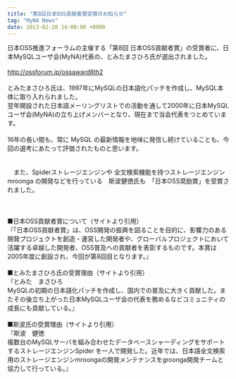 ```yaml
---
title: "第8回日本OSS貢献者賞受賞のお知らせ"
tag: "MyNA News"
date: 2013-02-20 14:00:00 +0900
---
```


日本OSS推進フォーラムの主催する「第8回 日本OSS貢献者賞」の受賞者に、日本MySQLユーザ会(MyNA)代表の、とみたまさひろ氏が選出されました。<br>
<br>
http://ossforum.jp/ossaward8th2<br>
<br>
とみたまさひろ氏は、1997年にMySQLの日本語化パッチを作成し、MySQL本体に取り入れられました。<br>
翌年開設された日本語メーリングリストでの活動を通して2000年に日本MySQLユーザ会(MyNA)の立ち上げメンバーとなり、現在まで当会代表をつとめています。<br>
<br>
16年の長い間も、常に MySQL の最新情報を地味に発信し続けていることも、今回の選考にあたって評価されたものと思います。<br>
<br>
<br>
　また、Spiderストレージエンジンや 全文検索機能を持つストレージエンジン mroonga の開発などを行っている　斯波健徳氏も　「日本OSS奨励賞」を受賞されました。<br>
<br>
<br>
<br>
■日本OSS貢献者賞について（サイトより引用）<br>
『「日本OSS貢献者賞」は、OSS開発の振興を図ることを目的に、影響力のある開発プロジェクトを創造・運営した開発者や、グローバルプロジェクトにおいて活躍する卓越した開発者、OSS普及への貢献者を表彰するものです。本賞は2005年度に創設され、今回が第8回目となります。』<br>
<br>
■とみたまさひろ氏の受賞理由（サイトより引用）<br>
『とみた　まさひろ<br>
MySQLの初期の日本語化パッチを作成し、国内での普及に大きく貢献した。またその後立ち上がった日本MySQLユーザ会の代表を務めるなどコミュニティの成長にも貢献している。』<br>
<br>
■斯波氏の受賞理由（サイトより引用）<br>
『斯波　健徳<br>
複数台のMySQLサーバを組み合わせたデータベースシャーディングをサポートするストレージエンジンSpider を一人で開発した。近年では、日本語全文検索用のストレージエンジンmroongaの開発メンテナンスをgroonga開発チームと協力して行っている。』<br>
<br>
<br>
